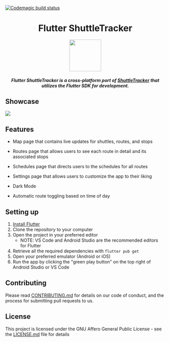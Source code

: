 [![Codemagic build status](https://api.codemagic.io/apps/5eb728e7a6d15e6c958d597a/5eb728e7a6d15e6c958d5979/status_badge.svg)](https://codemagic.io/apps/5eb728e7a6d15e6c958d597a/5eb728e7a6d15e6c958d5979/latest_build)
<h1 align="center">Flutter ShuttleTracker</h1>

<div align="center">
  <img src="https://github.com/wtg/Flutter_ShuttleTracker/blob/master/assets/img/logo.png" width=100> 
</div>

<h5 align="center">
Flutter ShuttleTracker is a cross-platform port of <a href="https://github.com/wtg/shuttletracker">ShuttleTracker</a> that utilizes the Flutter SDK for development.
</h5>

## Showcase

<p float="center">
  <img src="https://github.com/wtg/Flutter_ShuttleTracker/blob/master/assets/img/merged_updated.png" />

</p>


## Features

- Map page that contains live updates for shuttles, routes, and stops

- Routes page that allows users to see each route in detail and its associated stops

- Schedules page that directs users to the schedules for all routes

- Settings page that allows users to customize the app to their liking

- Dark Mode

- Automatic route toggling based on time of day

## Setting up

1. [Install Flutter](https://flutter.dev/docs/get-started/install)
2. Clone the repository to your computer
3. Open the project in your preferred editor
   - NOTE: VS Code and Android Studio are the recommended editors for Flutter
4. Retrieve all the required dependencies with ```flutter pub get```
5. Open your preferred emulator (Android or iOS)
6. Run the app by clicking the "green play button" on the top right of Android Studio or VS Code

## Contributing

Please read [CONTRIBUTING.md](https://github.com/wtg/shuttletracker/blob/master/CONTRIBUTING.md) for details on our code of conduct, and the process for submitting pull requests to us.


## License

This project is licensed under the GNU Affero General Public License - see the [LICENSE.md](https://github.com/wtg/Flutter_ShuttleTracker/blob/master/LICENSE) file for details
